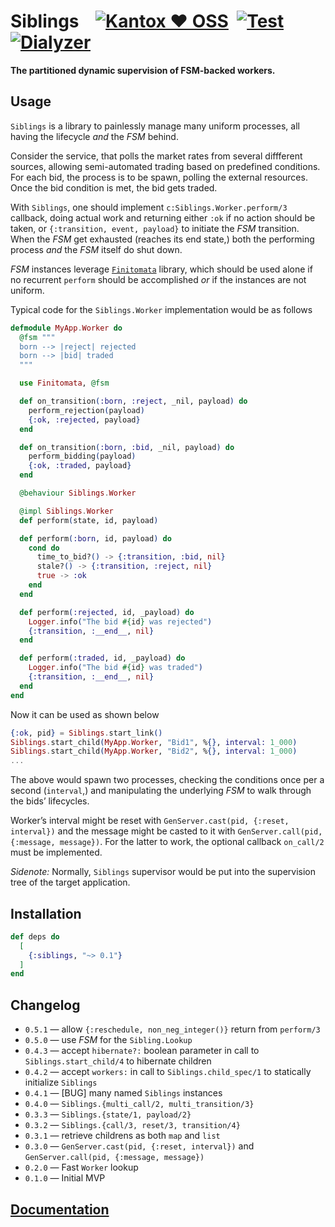 # Siblings    [![Kantox ❤ OSS](https://img.shields.io/badge/❤-kantox_oss-informational.svg)](https://kantox.com/)  [![Test](https://github.com/am-kantox/siblings/workflows/Test/badge.svg)](https://github.com/am-kantox/siblings/actions?query=workflow%3ATest)  [![Dialyzer](https://github.com/am-kantox/siblings/workflows/Dialyzer/badge.svg)](https://github.com/am-kantox/siblings/actions?query=workflow%3ADialyzer)

**The partitioned dynamic supervision of FSM-backed workers.**

## Usage

`Siblings` is a library to painlessly manage many uniform processes,
all having the lifecycle _and_ the _FSM_ behind.

Consider the service, that polls the market rates from several
diffferent sources, allowing semi-automated trading based
on predefined conditions. For each bid, the process is to be spawn,
polling the external resources. Once the bid condition is met,
the bid gets traded.

With `Siblings`, one should implement `c:Siblings.Worker.perform/3`
callback, doing actual work and returning either `:ok` if no action
should be taken, or `{:transition, event, payload}` to initiate the
_FSM_ transition. When the _FSM_ get exhausted (reaches its end state,)
both the performing process _and_ the _FSM_ itself do shut down.

_FSM_ instances leverage [`Finitomata`](https://hexdocs.pm/finitomata)
library, which should be used alone if no recurrent `perform` should be
accomplished _or_ if the instances are not uniform.

Typical code for the `Siblings.Worker` implementation would be as follows

```elixir
defmodule MyApp.Worker do
  @fsm """
  born --> |reject| rejected
  born --> |bid| traded
  """

  use Finitomata, @fsm

  def on_transition(:born, :reject, _nil, payload) do
    perform_rejection(payload)
    {:ok, :rejected, payload}
  end

  def on_transition(:born, :bid, _nil, payload) do
    perform_bidding(payload)
    {:ok, :traded, payload}
  end

  @behaviour Siblings.Worker

  @impl Siblings.Worker
  def perform(state, id, payload)

  def perform(:born, id, payload) do
    cond do
      time_to_bid?() -> {:transition, :bid, nil}
      stale?() -> {:transition, :reject, nil}
      true -> :ok
    end
  end

  def perform(:rejected, id, _payload) do
    Logger.info("The bid #{id} was rejected")
    {:transition, :__end__, nil}
  end

  def perform(:traded, id, _payload) do
    Logger.info("The bid #{id} was traded")
    {:transition, :__end__, nil}
  end
end
```

Now it can be used as shown below

```elixir
{:ok, pid} = Siblings.start_link()
Siblings.start_child(MyApp.Worker, "Bid1", %{}, interval: 1_000)
Siblings.start_child(MyApp.Worker, "Bid2", %{}, interval: 1_000)
...
```

The above would spawn two processes, checking the conditions once
per a second (`interval`,) and manipulating the underlying _FSM_ to
walk through the bids’ lifecycles.

Worker’s interval might be reset with
`GenServer.cast(pid, {:reset, interval})` and the message might be casted
to it with `GenServer.call(pid, {:message, message})`. For the latter
to work, the optional callback `on_call/2` must be implemented.

_Sidenote:_ Normally, `Siblings` supervisor would be put into
the supervision tree of the target application.

## Installation

```elixir
def deps do
  [
    {:siblings, "~> 0.1"}
  ]
end
```

## Changelog

* `0.5.1` — allow `{:reschedule, non_neg_integer()}` return from `perform/3`
* `0.5.0` — use _FSM_ for the `Sibling.Lookup`
* `0.4.3` — accept `hibernate?:` boolean parameter in call to `Siblings.start_child/4` to hibernate children
* `0.4.2` — accept `workers:` in call to `Siblings.child_spec/1` to statically initialize `Siblings`
* `0.4.1` — [BUG] many named `Siblings` instances
* `0.4.0` — `Siblings.{multi_call/2, multi_transition/3}`
* `0.3.3` — `Siblings.{state/1, payload/2}`
* `0.3.2` — `Siblings.{call/3, reset/3, transition/4}`
* `0.3.1` — retrieve childrens as both `map` and `list`
* `0.3.0` — `GenServer.cast(pid, {:reset, interval})` and `GenServer.call(pid, {:message, message})`
* `0.2.0` — Fast `Worker` lookup
* `0.1.0` — Initial MVP

## [Documentation](https://hexdocs.pm/siblings)
